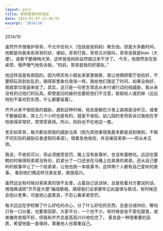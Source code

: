```yaml
---
layout: post
title: 哥哥是我的好朋友
date: 2015-01-07 23:49:55
excerpt: '2014/10'
---
```




2014/10
 

虽然齐齐很维护哥哥，不允许任何人（包括爸爸妈妈）欺负他。但是大多数时间，他都是向我来告哥哥的状，诸如，哥哥打我，哥哥又对我叫，哥哥说我是bias（大便）。或者干脆嚎啕大哭，这样爸爸妈妈自然就过来干涉了。
今天，他居然坐在饭桌旁，慢声慢气地告诉我，“妈妈，哥哥是我的好朋友。”

他这样说是有原因的。因为明天有小朋友来家里做客，我让他俩把客厅收拾好，不要把玩具到处乱扔，搞得家里象垃圾场一样。我给他们限定了时间，如果没收好，我就拿垃圾袋来收了。其实，这只是一句老生常态从未付诸行动的纯威胁，我从来没有扔过他们的玩具。即使是旧的破的也要趁他们不注意，偷偷给人或扔掉（远远特别不喜欢扔东西，什么都要留着）。

齐齐从来不相信我的威胁，遇到这种时候，他总是躺在沙发上装病装没听见，或者干脆躲起来，哭上几个小时也是有的，就是不收拾。幼儿园的老师告诉过我他在学校收得非常好，常常受表扬。所以，妈妈也不吃他这一套。

老实如哥哥，每次都会把我的威胁当真（因为其他事情我基本都是说到做到，不做不切实际的威胁后者虚假的承诺），很着急地收拾，并且催促弟弟——但从未见效。

我说，不收拾可以，但必须接受惩罚，晚上没有故事听，也没有蛋糕吃。远远吃蛋糕的时候得知弟弟没有份，赶紧分了一口还坐在马桶上拉臭臭的弟弟。还从自己要听的故事中让了一个给弟弟，让他也挑一本故事书，这样两个人都有自己爱听的故事。
看到他们俩这样兄弟友爱，我很高兴。

虽然远远有时候对弟弟真的很不友善，占着自己说话快，总是抢着对方要说的话，用瑞典语把“齐齐是大便”编成歌唱，搞得我们全家都牢记此旋律与歌词，有时候还会抱以老拳。可是他心底善良，不忍心看弟弟受罚。

每次远远在学校做了什么好吃的点心，分了什么好吃的东西，总是分成四份，哪怕只有一口分量，也要拿回家，大家平分，一个也不少。有时候爸爸不爱吃甜食，或者嫌弃卖相不好，但我和齐齐总是高高兴兴地吃完了。
善良是一种很重要的品质，希望他能一直保持，尊重他人也尊重自己。


